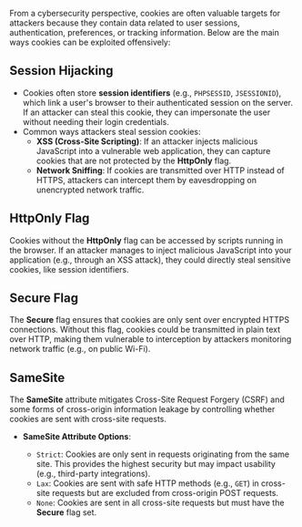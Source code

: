 From a cybersecurity perspective, cookies are often valuable targets for attackers because they contain data related to user sessions, authentication, preferences, or tracking information. Below are the main ways cookies can be exploited offensively:
## Session Hijacking

- Cookies often store **session identifiers** (e.g., `PHPSESSID`, `JSESSIONID`), which link a user's browser to their authenticated session on the server. If an attacker can steal this cookie, they can impersonate the user without needing their login credentials.
- Common ways attackers steal session cookies:
    - **XSS (Cross-Site Scripting)**: If an attacker injects malicious JavaScript into a vulnerable web application, they can capture cookies that are not protected by the **HttpOnly** flag.
    - **Network Sniffing**: If cookies are transmitted over HTTP instead of HTTPS, attackers can intercept them by eavesdropping on unencrypted network traffic.

## HttpOnly Flag 
Cookies without the **HttpOnly** flag can be accessed by scripts running in the browser. If an attacker manages to inject malicious JavaScript into your application (e.g., through an XSS attack), they could directly steal sensitive cookies, like session identifiers.

## Secure Flag 

The **Secure** flag ensures that cookies are only sent over encrypted HTTPS connections. Without this flag, cookies could be transmitted in plain text over HTTP, making them vulnerable to interception by attackers monitoring network traffic (e.g., on public Wi-Fi).

## SameSite
The **SameSite** attribute mitigates Cross-Site Request Forgery (CSRF) and some forms of cross-origin information leakage by controlling whether cookies are sent with cross-site requests.

- **SameSite Attribute Options**:
    
    - `Strict`: Cookies are only sent in requests originating from the same site. This provides the highest security but may impact usability (e.g., third-party integrations).
    - `Lax`: Cookies are sent with safe HTTP methods (e.g., `GET`) in cross-site requests but are excluded from cross-origin POST requests.
    - `None`: Cookies are sent in all cross-site requests but must have the **Secure** flag set.